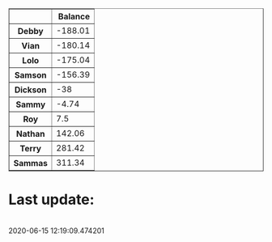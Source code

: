 <table border="1" class="dataframe">
  <thead>
    <tr style="text-align: right;">
      <th></th>
      <th>Balance</th>
    </tr>
  </thead>
  <tbody>
    <tr>
      <th>Debby</th>
      <td>-188.01</td>
    </tr>
    <tr>
      <th>Vian</th>
      <td>-180.14</td>
    </tr>
    <tr>
      <th>Lolo</th>
      <td>-175.04</td>
    </tr>
    <tr>
      <th>Samson</th>
      <td>-156.39</td>
    </tr>
    <tr>
      <th>Dickson</th>
      <td>-38</td>
    </tr>
    <tr>
      <th>Sammy</th>
      <td>-4.74</td>
    </tr>
    <tr>
      <th>Roy</th>
      <td>7.5</td>
    </tr>
    <tr>
      <th>Nathan</th>
      <td>142.06</td>
    </tr>
    <tr>
      <th>Terry</th>
      <td>281.42</td>
    </tr>
    <tr>
      <th>Sammas</th>
      <td>311.34</td>
    </tr>
  </tbody>
</table><H1>Last update:</h1><br>2020-06-15 12:19:09.474201